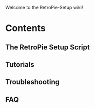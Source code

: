 Welcome to the RetroPie-Setup wiki!

# Contents

## The RetroPie Setup Script

## Tutorials

## Troubleshooting

## FAQ